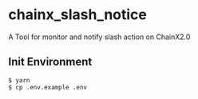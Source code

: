 # chainx_slash_notice

A Tool for monitor and notify slash action on ChainX2.0


## Init Environment

```shell
$ yarn
$ cp .env.example .env

```